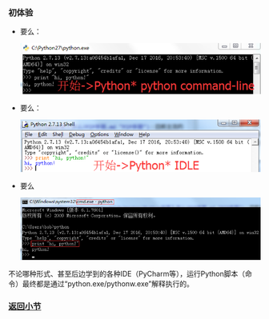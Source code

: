 ### 初体验 ###
- 要么：

	![](./0.python-command-line-hi.png "开始-所有程序-Python 2.7-Python (command line)")
- 要么：

	![](./1.python-idle-hi.png "开始-所有程序-Python 2.7-IDLE")
- 要么

	![](./2.cmd-hi-python.png "cmd:python")

不论哪种形式、甚至后边学到的各种IDE（PyCharm等），运行Python脚本（命令）最终都是通过“python.exe/pythonw.exe”解释执行的。

### [返回小节](../../Python半深入讲义/子丑寅卯/初体验.md "初体验") ###